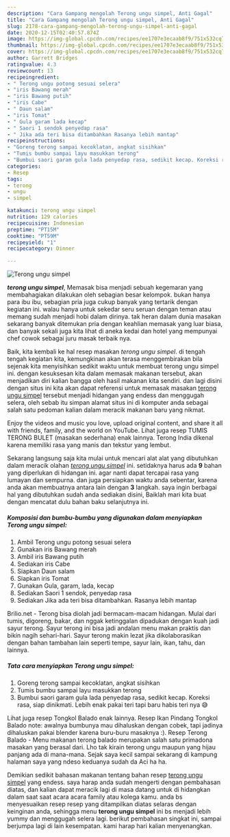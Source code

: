 ```yaml
---
description: "Cara Gampang mengolah Terong ungu simpel, Anti Gagal"
title: "Cara Gampang mengolah Terong ungu simpel, Anti Gagal"
slug: 2178-cara-gampang-mengolah-terong-ungu-simpel-anti-gagal
date: 2020-12-15T02:40:57.874Z
image: https://img-global.cpcdn.com/recipes/ee1707e3ecaab8f9/751x532cq70/terong-ungu-simpel-foto-resep-utama.jpg
thumbnail: https://img-global.cpcdn.com/recipes/ee1707e3ecaab8f9/751x532cq70/terong-ungu-simpel-foto-resep-utama.jpg
cover: https://img-global.cpcdn.com/recipes/ee1707e3ecaab8f9/751x532cq70/terong-ungu-simpel-foto-resep-utama.jpg
author: Garrett Bridges
ratingvalue: 4.3
reviewcount: 13
recipeingredient:
- " Terong ungu potong sesuai selera"
- "iris Bawang merah"
- "iris Bawang putih"
- "iris Cabe"
- " Daun salam"
- "iris Tomat"
- " Gula garam lada kecap"
- " Saori 1 sendok penyedap rasa"
- " Jika ada teri bisa ditambahkan Rasanya lebih mantap"
recipeinstructions:
- "Goreng terong sampai kecoklatan, angkat sisihkan"
- "Tumis bumbu sampai layu masukkan terong"
- "Bumbui saori garam gula lada penyedap rasa, sedikit kecap. Koreksi rasa, siap dinikmati. Lebih enak pakai teri tapi baru habis teri nya 😅"
categories:
- Resep
tags:
- terong
- ungu
- simpel

katakunci: terong ungu simpel 
nutrition: 129 calories
recipecuisine: Indonesian
preptime: "PT15M"
cooktime: "PT59M"
recipeyield: "1"
recipecategory: Dinner

---
```



![Terong ungu simpel](https://img-global.cpcdn.com/recipes/ee1707e3ecaab8f9/751x532cq70/terong-ungu-simpel-foto-resep-utama.jpg)

<b><i>terong ungu simpel</i></b>, Memasak bisa menjadi sebuah kegemaran yang membahagiakan dilakukan oleh sebagian besar kelompok. bukan hanya para ibu ibu, sebagian pria juga cukup banyak yang tertarik dengan kegiatan ini. walau hanya untuk sekedar seru seruan dengan teman atau memang sudah menjadi hobi dalam dirinya. tak heran dalam dunia masakan sekarang banyak ditemukan pria dengan keahlian memasak yang luar biasa, dan banyak sekali juga kita lihat di aneka kedai dan hotel yang mempunyai chef cowok sebagai juru masak terbaik nya.

Baik, kita kembali ke hal resep masakan <i>terong ungu simpel</i>. di tengah tengah kegiatan kita, kemungkinan akan terasa menggembirakan bila sejenak kita menyisihkan sedikit waktu untuk membuat terong ungu simpel ini. dengan kesuksesan kita dalam memasak makanan tersebut, akan menjadikan diri kalian bangga oleh hasil makanan kita sendiri. dan lagi disini dengan situs ini kita akan dapat referensi untuk memasak masakan <u>terong ungu simpel</u> tersebut menjadi hidangan yang endess dan menggugah selera, oleh sebab itu simpan alamat situs ini di komputer anda sebagai salah satu pedoman kalian dalam meracik makanan baru yang nikmat.

Enjoy the videos and music you love, upload original content, and share it all with friends, family, and the world on YouTube. Lihat juga resep TUMIS TERONG BULET (masakan sederhana) enak lainnya. Terong India dikenal karena memiliki rasa yang manis dan tekstur yang lembut.


Sekarang langsung saja kita mulai untuk mencari alat alat yang dibutuhkan dalam meracik olahan <u><i>terong ungu simpel</i></u> ini. setidaknya harus ada <b>9</b> bahan yang diperlukan di hidangan ini. agar nanti dapat tercapai rasa yang lumayan dan sempurna. dan juga persiapkan waktu anda sebentar, karena anda akan membuatnya antara lain dengan <b>3</b> langkah. saya ingin berbagai hal yang dibutuhkan sudah anda sediakan disini, Baiklah mari kita buat dengan mencatat dulu bahan baku selanjutnya ini.

<!--inarticleads1-->

##### Komposisi dan bumbu-bumbu yang digunakan dalam menyiapkan Terong ungu simpel:

1. Ambil  Terong ungu potong sesuai selera
1. Gunakan iris Bawang merah
1. Ambil iris Bawang putih
1. Sediakan iris Cabe
1. Siapkan  Daun salam
1. Siapkan iris Tomat
1. Gunakan  Gula, garam, lada, kecap
1. Sediakan  Saori 1 sendok, penyedap rasa
1. Sediakan  Jika ada teri bisa ditambahkan. Rasanya lebih mantap


Brilio.net - Terong bisa diolah jadi bermacam-macam hidangan. Mulai dari tumis, digoreng, bakar, dan nggak ketinggalan dipadukan dengan kuah jadi sayur terong. Sayur terong ini bisa jadi andalan menu makan praktis dan bikin nagih sehari-hari. Sayur terong makin lezat jika dikolaborasikan dengan bahan tambahan lain seperti tempe, sayur lain, ikan, tahu, dan lainnya. 

<!--inarticleads2-->

##### Tata cara menyiapkan Terong ungu simpel:

1. Goreng terong sampai kecoklatan, angkat sisihkan
1. Tumis bumbu sampai layu masukkan terong
1. Bumbui saori garam gula lada penyedap rasa, sedikit kecap. Koreksi rasa, siap dinikmati. Lebih enak pakai teri tapi baru habis teri nya 😅


Lihat juga resep Tongkol Balado enak lainnya. Resep Ikan Pindang Tongkol Balado note: awalnya bumbunya mau dihaluskan dengan cobek, tapi jadinya dihaluskan pakai blender karena buru-buru masaknya :). Resep Terong Balado - Menu makanan terong balado merupakan salah satu primadona masakan yang berasal dari. Lho tak kirain terong ungu maupun yang hijau panjang ada di mana-mana. Sejak saya kecil sampai sekarang di kampung halaman saya yang ndeso keduanya sudah da Aci ha ha. 

Demikian sedikit bahasan makanan tentang bahan resep <u>terong ungu simpel</u> yang endess. saya harap anda sudah mengerti dengan pembahasan diatas, dan kalian dapat meracik lagi di masa datang untuk di hidangkan dalam saat saat acara acara family atau kolega kamu. anda bs menyesuaikan resep resep yang ditampilkan diatas selaras dengan keinginan anda, sehingga menu <b>terong ungu simpel</b> ini bs menjadi lebih yummy dan menggugah selera lagi. berikut pembahasan singkat ini, sampai berjumpa lagi di lain kesempatan. kami harap hari kalian menyenangkan.
